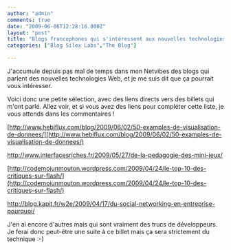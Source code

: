 ```yaml
---
author: "admin"
comments: true
date: "2009-06-06T12:28:16.000Z"
layout: "post"
title: "Blogs francophones qui s'intéressent aux nouvelles technologies Web"
categories: ["Blog Silex Labs","The Blog"]

---
```

J'accumule depuis pas mal de temps dans mon Netvibes des blogs qui parlent des nouvelles technologies Web, et je me suis dit que ça pourrait vous intéresser.

Voici donc une petite sélection, avec des liens directs vers des billets qui m'ont parlé. Allez voir, et si vous avez des liens pour compléter cette liste, je vous attends dans les commentaires !

[http://www.hebiflux.com/blog/2009/06/02/50-examples-de-visualisation-de-donnees/](http://www.hebiflux.com/blog/2009/06/02/50-examples-de-visualisation-de-donnees/)

[http://www.interfacesriches.fr/2009/05/27/de-la-pedagogie-des-mini-jeux/ ](http://www.interfacesriches.fr/2009/05/27/de-la-pedagogie-des-mini-jeux/)

[http://codemoiunmouton.wordpress.com/2009/04/24/le-top-10-des-critiques-sur-flash/](http://codemoiunmouton.wordpress.com/2009/04/24/le-top-10-des-critiques-sur-flash/)

[http://blog.kapit.fr/w2e/2009/04/17/du-social-networking-en-entreprise-pourquoi/ ](http://blog.kapit.fr/w2e/2009/04/17/du-social-networking-en-entreprise-pourquoi/)

J'en ai encore d'autres mais qui sont vraiment des trucs de développeurs. Je ferai donc peut-être une suite à ce billet mais ça sera strictement du technique :-)


